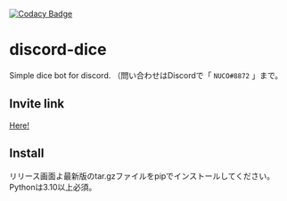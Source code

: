 [![Codacy Badge](https://app.codacy.com/project/badge/Grade/d466b4fb7c4540bab18735f3ebabea98)](https://www.codacy.com/gh/nucosen/dice/dashboard?utm_source=github.com&amp;utm_medium=referral&amp;utm_content=nucosen/dice&amp;utm_campaign=Badge_Grade)

# discord-dice

Simple dice bot for discord.
（問い合わせはDiscordで「 `NUCO#8872` 」まで。

## Invite link

[Here!](https://discord.com/api/oauth2/authorize?client_id=855433313061044224&permissions=8&scope=bot%20applications.commands)

## Install

リリース画面よ最新版のtar.gzファイルをpipでインストールしてください。
Pythonは3.10以上必須。